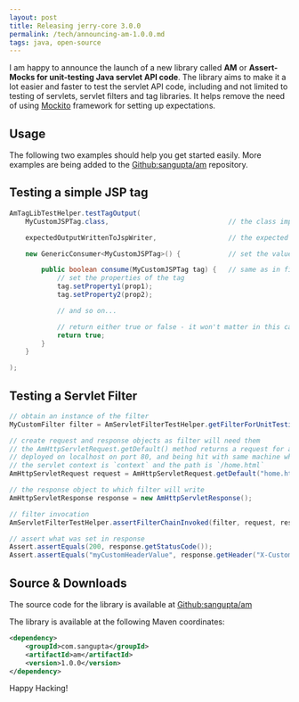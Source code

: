 ```yaml
---
layout: post
title: Releasing jerry-core 3.0.0
permalink: /tech/announcing-am-1.0.0.md
tags: java, open-source
---
```


I am happy to announce the launch of a new library called **AM** or **Assert-Mocks
for unit-testing Java servlet API code**. The library aims to make it a lot easier
and faster to test the servlet API code, including and not limited to testing of
servlets, servlet filters and tag libraries. It helps remove the need of using
[Mockito](https://github.com/mockito/mockito) framework for setting up
expectations.

<!-- break here -->

## Usage

The following two examples should help you get started easily. More examples
are being added to the [Github:sangupta/am](https://github.com/sangupta/am)
repository.

## Testing a simple JSP tag

```java
AmTagLibTestHelper.testTagOutput(
    MyCustomJSPTag.class,                              // the class implementing custom tag

    expectedOutputWrittenToJspWriter,                  // the expected String response

    new GenericConsumer<MyCustomJSPTag>() {            // set the values before invocation

        public boolean consume(MyCustomJSPTag tag) {   // same as in first param
            // set the properties of the tag
            tag.setProperty1(prop1);
            tag.setProperty2(prop2);

            // and so on...

            // return either true or false - it won't matter in this case
            return true;
        }
    }

);
```

## Testing a Servlet Filter

```java
// obtain an instance of the filter
MyCustomFilter filter = AmServletFilterTestHelper.getFilterForUnitTesting(MyCustomFilter.class);

// create request and response objects as filter will need them
// the AmHttpServletRequest.getDefault() method returns a request for a server
// deployed on localhost on port 80, and being hit with same machine where
// the servlet context is `context` and the path is `/home.html`
AmHttpServletRequest request = AmHttpServletRequest.getDefault("home.html");

// the response object to which filter will write
AmHttpServletResponse response = new AmHttpServletResponse();

// filter invocation
AmServletFilterTestHelper.assertFilterChainInvoked(filter, request, response);

// assert what was set in response
Assert.assertEquals(200, response.getStatusCode());
Assert.assertEquals("myCustomHeaderValue", response.getHeader("X-Custom-Header"));
```

## Source &amp; Downloads

The source code for the library is available at [Github:sangupta/am](https://github.com/sangupta/am)

The library is available at the following Maven coordinates:

```xml
<dependency>
    <groupId>com.sangupta</groupId>
    <artifactId>am</artifactId>
    <version>1.0.0</version>
</dependency>
```

Happy Hacking!
